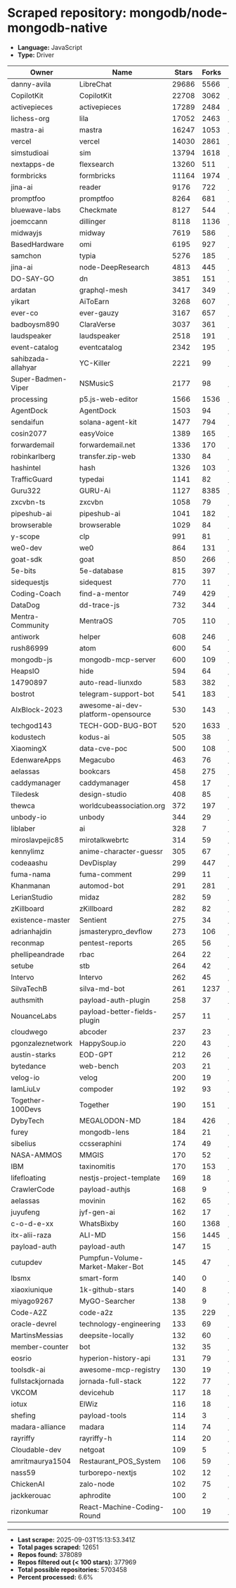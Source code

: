 # Scraped repository: mongodb/node-mongodb-native
* **Language:** JavaScript
* **Type:** Driver

| Owner | Name | Stars | Forks | URL |
|---|---|---|---|---|
| danny-avila | LibreChat | 29686 | 5566 | [link](https://github.com/danny-avila/LibreChat) |
| CopilotKit | CopilotKit | 22708 | 3062 | [link](https://github.com/CopilotKit/CopilotKit) |
| activepieces | activepieces | 17289 | 2484 | [link](https://github.com/activepieces/activepieces) |
| lichess-org | lila | 17052 | 2463 | [link](https://github.com/lichess-org/lila) |
| mastra-ai | mastra | 16247 | 1053 | [link](https://github.com/mastra-ai/mastra) |
| vercel | vercel | 14030 | 2861 | [link](https://github.com/vercel/vercel) |
| simstudioai | sim | 13794 | 1618 | [link](https://github.com/simstudioai/sim) |
| nextapps-de | flexsearch | 13260 | 511 | [link](https://github.com/nextapps-de/flexsearch) |
| formbricks | formbricks | 11164 | 1974 | [link](https://github.com/formbricks/formbricks) |
| jina-ai | reader | 9176 | 722 | [link](https://github.com/jina-ai/reader) |
| promptfoo | promptfoo | 8264 | 681 | [link](https://github.com/promptfoo/promptfoo) |
| bluewave-labs | Checkmate | 8127 | 544 | [link](https://github.com/bluewave-labs/Checkmate) |
| joemccann | dillinger | 8118 | 1136 | [link](https://github.com/joemccann/dillinger) |
| midwayjs | midway | 7619 | 586 | [link](https://github.com/midwayjs/midway) |
| BasedHardware | omi | 6195 | 927 | [link](https://github.com/BasedHardware/omi) |
| samchon | typia | 5276 | 185 | [link](https://github.com/samchon/typia) |
| jina-ai | node-DeepResearch | 4813 | 445 | [link](https://github.com/jina-ai/node-DeepResearch) |
| DO-SAY-GO | dn | 3851 | 151 | [link](https://github.com/DO-SAY-GO/dn) |
| ardatan | graphql-mesh | 3417 | 349 | [link](https://github.com/ardatan/graphql-mesh) |
| yikart | AiToEarn | 3268 | 607 | [link](https://github.com/yikart/AiToEarn) |
| ever-co | ever-gauzy | 3167 | 657 | [link](https://github.com/ever-co/ever-gauzy) |
| badboysm890 | ClaraVerse | 3037 | 361 | [link](https://github.com/badboysm890/ClaraVerse) |
| laudspeaker | laudspeaker | 2518 | 191 | [link](https://github.com/laudspeaker/laudspeaker) |
| event-catalog | eventcatalog | 2342 | 195 | [link](https://github.com/event-catalog/eventcatalog) |
| sahibzada-allahyar | YC-Killer | 2221 | 99 | [link](https://github.com/sahibzada-allahyar/YC-Killer) |
| Super-Badmen-Viper | NSMusicS | 2177 | 98 | [link](https://github.com/Super-Badmen-Viper/NSMusicS) |
| processing | p5.js-web-editor | 1566 | 1536 | [link](https://github.com/processing/p5.js-web-editor) |
| AgentDock | AgentDock | 1503 | 94 | [link](https://github.com/AgentDock/AgentDock) |
| sendaifun | solana-agent-kit | 1477 | 794 | [link](https://github.com/sendaifun/solana-agent-kit) |
| cosin2077 | easyVoice | 1389 | 165 | [link](https://github.com/cosin2077/easyVoice) |
| forwardemail | forwardemail.net | 1336 | 170 | [link](https://github.com/forwardemail/forwardemail.net) |
| robinkarlberg | transfer.zip-web | 1330 | 84 | [link](https://github.com/robinkarlberg/transfer.zip-web) |
| hashintel | hash | 1326 | 103 | [link](https://github.com/hashintel/hash) |
| TrafficGuard | typedai | 1141 | 82 | [link](https://github.com/TrafficGuard/typedai) |
| Guru322 | GURU-Ai | 1127 | 8385 | [link](https://github.com/Guru322/GURU-Ai) |
| zxcvbn-ts | zxcvbn | 1058 | 79 | [link](https://github.com/zxcvbn-ts/zxcvbn) |
| pipeshub-ai | pipeshub-ai | 1041 | 182 | [link](https://github.com/pipeshub-ai/pipeshub-ai) |
| browserable | browserable | 1029 | 84 | [link](https://github.com/browserable/browserable) |
| y-scope | clp | 991 | 81 | [link](https://github.com/y-scope/clp) |
| we0-dev | we0 | 864 | 131 | [link](https://github.com/we0-dev/we0) |
| goat-sdk | goat | 850 | 266 | [link](https://github.com/goat-sdk/goat) |
| 5e-bits | 5e-database | 815 | 397 | [link](https://github.com/5e-bits/5e-database) |
| sidequestjs | sidequest | 770 | 11 | [link](https://github.com/sidequestjs/sidequest) |
| Coding-Coach | find-a-mentor | 749 | 429 | [link](https://github.com/Coding-Coach/find-a-mentor) |
| DataDog | dd-trace-js | 732 | 344 | [link](https://github.com/DataDog/dd-trace-js) |
| Mentra-Community | MentraOS | 705 | 110 | [link](https://github.com/Mentra-Community/MentraOS) |
| antiwork | helper | 608 | 246 | [link](https://github.com/antiwork/helper) |
| rush86999 | atom | 600 | 54 | [link](https://github.com/rush86999/atom) |
| mongodb-js | mongodb-mcp-server | 600 | 109 | [link](https://github.com/mongodb-js/mongodb-mcp-server) |
| HeapsIO | hide | 594 | 64 | [link](https://github.com/HeapsIO/hide) |
| 14790897 | auto-read-liunxdo | 583 | 382 | [link](https://github.com/14790897/auto-read-liunxdo) |
| bostrot | telegram-support-bot | 541 | 183 | [link](https://github.com/bostrot/telegram-support-bot) |
| AIxBlock-2023 | awesome-ai-dev-platform-opensource | 530 | 143 | [link](https://github.com/AIxBlock-2023/awesome-ai-dev-platform-opensource) |
| techgod143 | TECH-GOD-BUG-BOT | 520 | 1633 | [link](https://github.com/techgod143/TECH-GOD-BUG-BOT) |
| kodustech | kodus-ai | 505 | 38 | [link](https://github.com/kodustech/kodus-ai) |
| XiaomingX | data-cve-poc | 500 | 108 | [link](https://github.com/XiaomingX/data-cve-poc) |
| EdenwareApps | Megacubo | 463 | 76 | [link](https://github.com/EdenwareApps/Megacubo) |
| aelassas | bookcars | 458 | 275 | [link](https://github.com/aelassas/bookcars) |
| caddymanager | caddymanager | 458 | 17 | [link](https://github.com/caddymanager/caddymanager) |
| Tiledesk | design-studio | 408 | 85 | [link](https://github.com/Tiledesk/design-studio) |
| thewca | worldcubeassociation.org | 372 | 197 | [link](https://github.com/thewca/worldcubeassociation.org) |
| unbody-io | unbody | 344 | 29 | [link](https://github.com/unbody-io/unbody) |
| liblaber | ai | 328 | 7 | [link](https://github.com/liblaber/ai) |
| miroslavpejic85 | mirotalkwebrtc | 314 | 59 | [link](https://github.com/miroslavpejic85/mirotalkwebrtc) |
| kennylimz | anime-character-guessr | 305 | 67 | [link](https://github.com/kennylimz/anime-character-guessr) |
| codeaashu | DevDisplay | 299 | 447 | [link](https://github.com/codeaashu/DevDisplay) |
| fuma-nama | fuma-comment | 299 | 11 | [link](https://github.com/fuma-nama/fuma-comment) |
| Khanmanan | automod-bot | 291 | 281 | [link](https://github.com/Khanmanan/automod-bot) |
| LerianStudio | midaz | 282 | 59 | [link](https://github.com/LerianStudio/midaz) |
| zKillboard | zKillboard | 282 | 82 | [link](https://github.com/zKillboard/zKillboard) |
| existence-master | Sentient | 275 | 34 | [link](https://github.com/existence-master/Sentient) |
| adrianhajdin | jsmasterypro_devflow | 273 | 106 | [link](https://github.com/adrianhajdin/jsmasterypro_devflow) |
| reconmap | pentest-reports | 265 | 56 | [link](https://github.com/reconmap/pentest-reports) |
| phellipeandrade | rbac | 264 | 22 | [link](https://github.com/phellipeandrade/rbac) |
| setube | stb | 264 | 42 | [link](https://github.com/setube/stb) |
| Intervo | Intervo | 262 | 45 | [link](https://github.com/Intervo/Intervo) |
| SilvaTechB | silva-md-bot | 261 | 1237 | [link](https://github.com/SilvaTechB/silva-md-bot) |
| authsmith | payload-auth-plugin | 258 | 37 | [link](https://github.com/authsmith/payload-auth-plugin) |
| NouanceLabs | payload-better-fields-plugin | 257 | 11 | [link](https://github.com/NouanceLabs/payload-better-fields-plugin) |
| cloudwego | abcoder | 237 | 23 | [link](https://github.com/cloudwego/abcoder) |
| pgonzaleznetwork | HappySoup.io | 220 | 43 | [link](https://github.com/pgonzaleznetwork/HappySoup.io) |
| austin-starks | EOD-GPT | 212 | 26 | [link](https://github.com/austin-starks/EOD-GPT) |
| bytedance | web-bench | 203 | 21 | [link](https://github.com/bytedance/web-bench) |
| velog-io | velog | 200 | 19 | [link](https://github.com/velog-io/velog) |
| IamLiuLv | compoder | 192 | 93 | [link](https://github.com/IamLiuLv/compoder) |
| Together-100Devs | Together | 190 | 151 | [link](https://github.com/Together-100Devs/Together) |
| DybyTech | MEGALODON-MD | 184 | 426 | [link](https://github.com/DybyTech/MEGALODON-MD) |
| furey | mongodb-lens | 184 | 21 | [link](https://github.com/furey/mongodb-lens) |
| sibelius | ccsseraphini | 174 | 49 | [link](https://github.com/sibelius/ccsseraphini) |
| NASA-AMMOS | MMGIS | 170 | 52 | [link](https://github.com/NASA-AMMOS/MMGIS) |
| IBM | taxinomitis | 170 | 153 | [link](https://github.com/IBM/taxinomitis) |
| lifefloating | nestjs-project-template | 169 | 18 | [link](https://github.com/lifefloating/nestjs-project-template) |
| CrawlerCode | payload-authjs | 168 | 9 | [link](https://github.com/CrawlerCode/payload-authjs) |
| aelassas | movinin | 162 | 65 | [link](https://github.com/aelassas/movinin) |
| juyufeng | jyf-gen-ai | 162 | 17 | [link](https://github.com/juyufeng/jyf-gen-ai) |
| c-o-d-e-xx | WhatsBixby | 160 | 1368 | [link](https://github.com/c-o-d-e-xx/WhatsBixby) |
| itx-alii-raza | ALI-MD | 156 | 1445 | [link](https://github.com/itx-alii-raza/ALI-MD) |
| payload-auth | payload-auth | 147 | 15 | [link](https://github.com/payload-auth/payload-auth) |
| cutupdev | Pumpfun-Volume-Market-Maker-Bot | 145 | 47 | [link](https://github.com/cutupdev/Pumpfun-Volume-Market-Maker-Bot) |
| lbsmx | smart-form | 140 | 0 | [link](https://github.com/lbsmx/smart-form) |
| xiaoxiunique | 1k-github-stars | 140 | 8 | [link](https://github.com/xiaoxiunique/1k-github-stars) |
| miyago9267 | MyGO-Searcher | 138 | 9 | [link](https://github.com/miyago9267/MyGO-Searcher) |
| Code-A2Z | code-a2z | 135 | 229 | [link](https://github.com/Code-A2Z/code-a2z) |
| oracle-devrel | technology-engineering | 133 | 69 | [link](https://github.com/oracle-devrel/technology-engineering) |
| MartinsMessias | deepsite-locally | 132 | 60 | [link](https://github.com/MartinsMessias/deepsite-locally) |
| member-counter | bot | 132 | 35 | [link](https://github.com/member-counter/bot) |
| eosrio | hyperion-history-api | 131 | 79 | [link](https://github.com/eosrio/hyperion-history-api) |
| toolsdk-ai | awesome-mcp-registry | 130 | 19 | [link](https://github.com/toolsdk-ai/awesome-mcp-registry) |
| fullstackjornada | jornada-full-stack | 122 | 77 | [link](https://github.com/fullstackjornada/jornada-full-stack) |
| VKCOM | devicehub | 117 | 18 | [link](https://github.com/VKCOM/devicehub) |
| iotux | ElWiz | 116 | 18 | [link](https://github.com/iotux/ElWiz) |
| shefing | payload-tools | 114 | 3 | [link](https://github.com/shefing/payload-tools) |
| madara-alliance | madara | 114 | 74 | [link](https://github.com/madara-alliance/madara) |
| rayriffy | rayriffy-h | 114 | 20 | [link](https://github.com/rayriffy/rayriffy-h) |
| Cloudable-dev | netgoat | 109 | 5 | [link](https://github.com/Cloudable-dev/netgoat) |
| amritmaurya1504 | Restaurant_POS_System | 106 | 59 | [link](https://github.com/amritmaurya1504/Restaurant_POS_System) |
| nass59 | turborepo-nextjs | 102 | 12 | [link](https://github.com/nass59/turborepo-nextjs) |
| ChickenAI | zalo-node | 102 | 75 | [link](https://github.com/ChickenAI/zalo-node) |
| jackkerouac | aphrodite | 100 | 2 | [link](https://github.com/jackkerouac/aphrodite) |
| rizonkumar | React-Machine-Coding-Round | 100 | 19 | [link](https://github.com/rizonkumar/React-Machine-Coding-Round) |

---
* **Last scrape:** 2025-09-03T15:13:53.341Z
* **Total pages scraped:** 12651
* **Repos found:** 378089
* **Repos filtered out (< 100 stars):** 377969
* **Total possible repositories:** 5703458
* **Percent processed:** 6.6%
